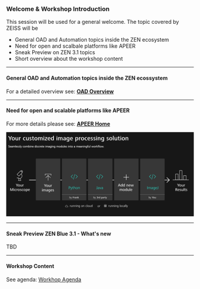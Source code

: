 ### Welcome & Workshop Introduction

This session will be used for a general welcome. The topic covered by ZEISS will be

* General OAD and Automation topics inside the ZEN ecosystem
* Need for open and scalbale platforms like APEER
* Sneak Preview on ZEN 3.1 topics
* Short overview about the workshop content

***

#### General OAD and Automation topics inside the ZEN ecossystem

For a detailed overview see: **[OAD Overview](https://github.com/zeiss-microscopy/OAD/blob/master/ZEN_Open_Application_Development_OAD_GitHub.pdf)**

***

#### Need for open and scalable platforms like APEER

For more details please see: **[APEER Home](https://www.apeer.com/home/)**

![APEER - Platform](apeer_platform.png)

***

#### Sneak Preview ZEN Blue 3.1 - What's new

TBD

***

#### Workshop Content

See agenda: [Workhop Agenda](./2019_MIAP_Zeiss_OAD/2019_miap_zeiss_oad_agenda.md)
